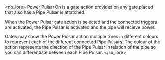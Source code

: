 <no_lore>
Power Pulsar On is a gate action provided on any gate placed that also has a Pipe Pulsar is attatched.

When the Power Pulsar gate action is selected and the connected triggers are activated, the Pipe Pulsar is activated and the pipe will recieve power.

Gates may show the Power Pulsar action multiple times in different colours to represent each of the different connected Pipe Pulsars.
The colour of the action represents the direction of the Pipe Pulsar in relation of the pipe so you can differentiate between each Pipe Pulsar.
</no_lore>